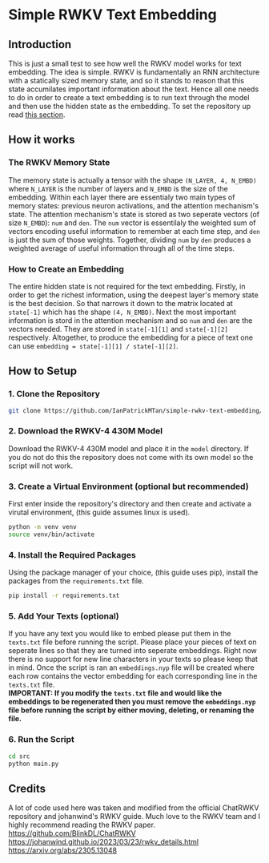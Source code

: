# Simple RWKV Text Embedding

## Introduction
This is just a small test to see how well the RWKV model works for text embedding. The idea is simple. RWKV is fundamentally an RNN architecture with a statically sized memory state, and so it stands to reason that this state accumilates important information about the text. Hence all one needs to do in order to create a text embedding is to run text through the model and then use the hidden state as the embedding. To set the repository up read [this section](#setup).

## How it works

### The RWKV Memory State
The memory state is actually a tensor with the shape ``(N_LAYER, 4, N_EMBD)`` where ``N_LAYER`` is the number of layers and ``N_EMBD`` is the size of the embedding. Within each layer there are essentialy two main types of memory states: previous neuron activations, and the attention mechanism's state. The attention mechanism's state is stored as two seperate vectors (of size ``N_EMBD``): ``num`` and ``den``. The ``num`` vector is essentilaly the weighted sum of vectors encoding useful information to remember at each time step, and ``den`` is just the sum of those weights. Together, dividing ``num`` by ``den`` produces a weighted average of useful information through all of the time steps.

### How to Create an Embedding
The entire hidden state is not required for the text embedding. Firstly, in order to get the richest information, using the deepest layer's memory state is the best decision. So that narrows it down to the matrix located at ``state[-1]`` which has the shape ``(4, N_EMBD)``. Next the most important information is stord in the attention mechanism and so ``num`` and ``den`` are the vectors needed. They are stored in ``state[-1][1]`` and ``state[-1][2]`` respectively. Altogether, to produce the embedding for a piece of text one can use ``embedding = state[-1][1] / state[-1][2]``.

## How to Setup<a id="setup"></a>

### 1. Clone the Repository
```bash
git clone https://github.com/IanPatrickMTan/simple-rwkv-text-embedding/tree/main
```

### 2. Download the RWKV-4 430M Model
Download the RWKV-4 430M model and place it in the ``model`` directory. If you do not do this the repository does not come with its own model so the script will not work.

### 3. Create a Virtual Environment (optional but recommended)
First enter inside the repository's directory and then create and activate a virutal environment, (this guide assumes linux is used).
```bash
python -m venv venv
source venv/bin/activate
```

### 4. Install the Required Packages
Using the package manager of your choice, (this guide uses pip), install the packages from the ``requirements.txt`` file.
```bash
pip install -r requirements.txt
```

### 5. Add Your Texts (optional)
If you have any text you would like to embed please put them in the ``texts.txt`` file before running the script. Please place your pieces of text on seperate lines so that they are turned into seperate embeddings. Right now there is no support for new line characters in your texts so please keep that in mind. Once the script is ran an ``embeddings.nyp`` file will be created where each row contains the vector embedding for each corresponding line in the ``texts.txt`` file.
<br>
**IMPORTANT: If you modify the ``texts.txt`` file and would like the embeddings to be regenerated then you must remove the ``embeddings.nyp`` file before running the script by either moving, deleting, or renaming the file.**

### 6. Run the Script
```bash
cd src
python main.py
```

## Credits
A lot of code used here was taken and modified from the official ChatRWKV repository and johanwind's RWKV guide. Much love to the RWKV team and I highly recommend reading the RWKV paper.
<br>
https://github.com/BlinkDL/ChatRWKV
<br>
https://johanwind.github.io/2023/03/23/rwkv_details.html
<br>
https://arxiv.org/abs/2305.13048
